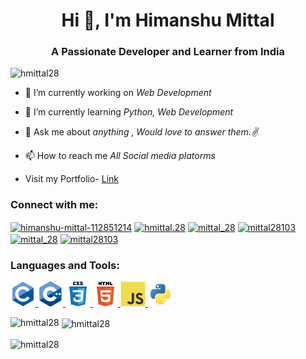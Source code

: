 <h1 align="center">Hi 👋, I'm Himanshu Mittal</h1>
<h3 align="center">A Passionate Developer and Learner from India</h3>

<p align="left"> <img src="https://komarev.com/ghpvc/?username=hmittal28&label=Profile%20views&color=0e75b6&style=flat" alt="hmittal28" /> </p>

- 🔭 I’m currently working on *Web Development*

- 🌱 I’m currently learning *Python, Web Development*

- 💬 Ask me about *anything , Would love to answer them.✌*

- 📫 How to reach me *All Social media platorms*
- Visit my Portfolio- <a href="https://ornate-taffy-90f050.netlify.app/">Link</a>

<h3 align="left">Connect with me:</h3>
<p align="left">
<a href="https://linkedin.com/in/himanshu-mittal-112851214" target="blank"><img align="center" src="https://raw.githubusercontent.com/rahuldkjain/github-profile-readme-generator/master/src/images/icons/Social/linked-in-alt.svg" alt="himanshu-mittal-112851214" height="30" width="40" /></a>
<a href="https://instagram.com/hmittal.28" target="blank"><img align="center" src="https://raw.githubusercontent.com/rahuldkjain/github-profile-readme-generator/master/src/images/icons/Social/instagram.svg" alt="hmittal.28" height="30" width="40" /></a>
<a href="https://www.codechef.com/users/mittal_28" target="blank"><img align="center" src="https://cdn.jsdelivr.net/npm/simple-icons@3.1.0/icons/codechef.svg" alt="mittal_28" height="30" width="40" /></a>
<a href="https://www.hackerrank.com/mittal28103" target="blank"><img align="center" src="https://raw.githubusercontent.com/rahuldkjain/github-profile-readme-generator/master/src/images/icons/Social/hackerrank.svg" alt="mittal28103" height="30" width="40" /></a>
<a href="https://www.leetcode.com/mittal_28" target="blank"><img align="center" src="https://raw.githubusercontent.com/rahuldkjain/github-profile-readme-generator/master/src/images/icons/Social/leet-code.svg" alt="mittal_28" height="30" width="40" /></a>
<a href="https://auth.geeksforgeeks.org/user/mittal28103" target="blank"><img align="center" src="https://raw.githubusercontent.com/rahuldkjain/github-profile-readme-generator/master/src/images/icons/Social/geeks-for-geeks.svg" alt="mittal28103" height="30" width="40" /></a>
</p>

<h3 align="left">Languages and Tools:</h3>
<p align="left"> <a href="https://www.cprogramming.com/" target="_blank" rel="noreferrer"> <img src="https://raw.githubusercontent.com/devicons/devicon/master/icons/c/c-original.svg" alt="c" width="40" height="40"/> </a> <a href="https://www.w3schools.com/cpp/" target="_blank" rel="noreferrer"> <img src="https://raw.githubusercontent.com/devicons/devicon/master/icons/cplusplus/cplusplus-original.svg" alt="cplusplus" width="40" height="40"/> </a> <a href="https://www.w3schools.com/css/" target="_blank" rel="noreferrer"> <img src="https://raw.githubusercontent.com/devicons/devicon/master/icons/css3/css3-original-wordmark.svg" alt="css3" width="40" height="40"/> </a> <a href="https://www.w3.org/html/" target="_blank" rel="noreferrer"> <img src="https://raw.githubusercontent.com/devicons/devicon/master/icons/html5/html5-original-wordmark.svg" alt="html5" width="40" height="40"/> </a> <a href="https://developer.mozilla.org/en-US/docs/Web/JavaScript" target="_blank" rel="noreferrer"> <img src="https://raw.githubusercontent.com/devicons/devicon/master/icons/javascript/javascript-original.svg" alt="javascript" width="40" height="40"/> </a> <a href="https://www.python.org" target="_blank" rel="noreferrer"> <img src="https://raw.githubusercontent.com/devicons/devicon/master/icons/python/python-original.svg" alt="python" width="40" height="40"/> </a> </p>

<p><img align="left" src="https://github-readme-stats.vercel.app/api/top-langs?username=hmittal28&show_icons=true&locale=en&layout=compact" alt="hmittal28" /></p>

<p>&nbsp;<img align="center" src="https://github-readme-stats.vercel.app/api?username=hmittal28&show_icons=true&locale=en" alt="hmittal28" /></p>

<p><img align="center" src="https://github-readme-streak-stats.herokuapp.com/?user=hmittal28&" alt="hmittal28" /></p>
